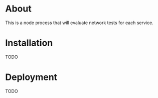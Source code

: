 # About

This is a node process that will evaluate network tests for each service.

# Installation

TODO

# Deployment

TODO